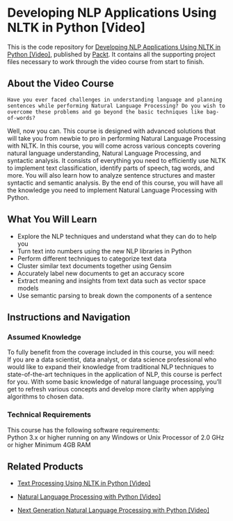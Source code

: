 # Developing NLP Applications Using NLTK in Python [Video]
This is the code repository for [Developing NLP Applications Using NLTK in Python [Video]](https://www.packtpub.com/big-data-and-business-intelligence/developing-nlp-applications-using-nltk-python-video?utm_source=github&utm_medium=repository&utm_campaign=9781789343335), published by [Packt](https://www.packtpub.com/?utm_source=github). It contains all the supporting project files necessary to work through the video course from start to finish.
## About the Video Course
	Have you ever faced challenges in understanding language and planning sentences while performing Natural Language Processing? Do you wish to overcome these problems and go beyond the basic techniques like bag-of-words?
Well, now you can. This course is designed with advanced solutions that will take you from newbie to pro in performing Natural Language Processing with NLTK. In this course, you will come across various concepts covering natural language understanding, Natural Language Processing, and syntactic analysis. 
It consists of everything you need to efficiently use NLTK to implement text classification, identify parts of speech, tag words, and more. You will also learn how to analyze sentence structures and master syntactic and semantic analysis.
By the end of this course, you will have all the knowledge you need to implement Natural Language Processing with Python.

<H2>What You Will Learn</H2>
<DIV class=book-info-will-learn-text>
<UL>
<LI>Explore the NLP techniques and understand what they can do to help you 
<LI>Turn text into numbers using the new NLP libraries in Python 
<LI>Perform different techniques to categorize text data 
<LI>Cluster similar text documents together using Gensim 
<LI>Accurately label new documents to get an accuracy score 
<LI>Extract meaning and insights from text data such as vector space models 
<LI>Use semantic parsing to break down the components of a sentence </LI></UL></DIV>

## Instructions and Navigation
### Assumed Knowledge
To fully benefit from the coverage included in this course, you will need:<br/>
If you are a data scientist, data analyst, or data science professional who would like to expand their knowledge from traditional NLP techniques to state-of-the-art techniques in the application of NLP, this course is perfect for you. With some basic knowledge of natural language processing, you’ll get to refresh various concepts and develop more clarity when applying algorithms to chosen data.
### Technical Requirements
This course has the following software requirements:<br/>
Python 3.x or higher running on any Windows or Unix 
Processor of 2.0 GHz or higher
Minimum 4GB RAM

## Related Products
* [Text Processing Using NLTK in Python [Video]](https://www.packtpub.com/big-data-and-business-intelligence/text-processing-using-nltk-python-video?utm_source=github&utm_medium=repository&utm_campaign=9781789348989)

* [Natural Language Processing with Python [Video]](https://www.packtpub.com/big-data-and-business-intelligence/natural-language-processing-python-video?utm_source=github&utm_medium=repository&utm_campaign=9781787286085)

* [Next Generation Natural Language Processing with Python [Video]](https://www.packtpub.com/big-data-and-business-intelligence/next-generation-natural-language-processing-python-video?utm_source=github&utm_medium=repository&utm_campaign=9781789139938)


